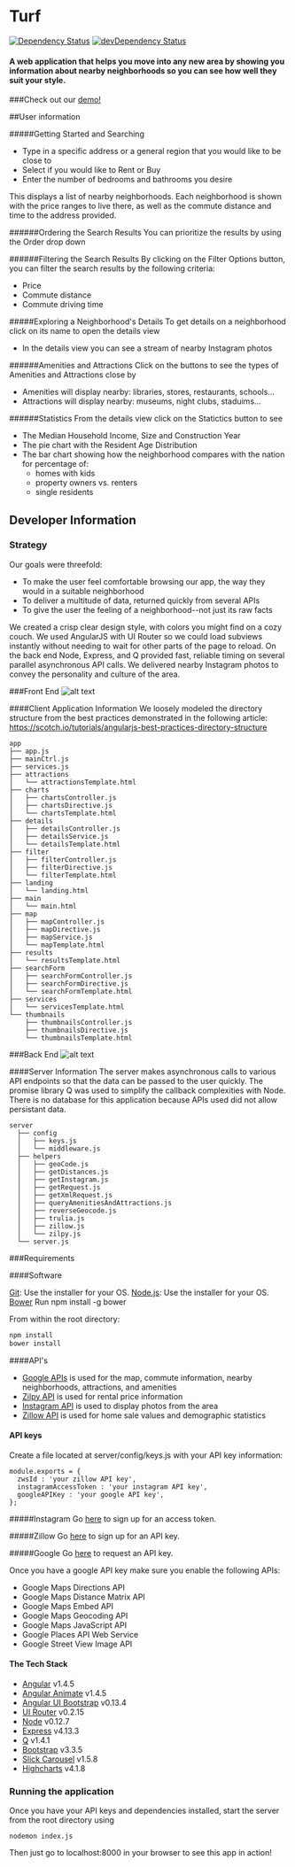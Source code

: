 # Turf

[![Dependency Status](https://david-dm.org/Capstone-MakerSquare/New-Neighbors/cleanup.svg)](https://david-dm.org/Capstone-Makersquare/New-Neighbors/dev)
[![devDependency Status](https://david-dm.org/Capstone-Makersquare/New-Neighbors/cleanup/dev-status.svg)](https://david-dm.org/Capstone-Makersquare/New-Neighbors/dev#info=devDependencies) <br>

#### A web application that helps you move into any new area by showing you information about nearby neighborhoods so you can see how well they suit your style.

###Check out our [demo!](https://vimeo.com/141971801)

##User information

#####Getting Started and Searching
- Type in a specific address or a general region that you would like to be close to
- Select if you would like to Rent or Buy
- Enter the number of bedrooms and bathrooms you desire

This displays a list of nearby neighborhoods.  Each neighborhood is shown with the price ranges to live there, as well as the commute distance and time to the address provided.

######Ordering the Search Results
You can prioritize the results by using the Order drop down

######Filtering the Search Results
By clicking on the Filter Options button, you can filter the search results by the following criteria:
- Price
- Commute distance
- Commute driving time

#####Exploring a Neighborhood's Details
To get details on a neighborhood click on its name to open the details view
- In the details view you can see a stream of nearby Instagram photos

######Amenities and Attractions
Click on the buttons to see the types of Amenities and Attractions close by
+ Amenities will display nearby: libraries, stores, restaurants, schools...
+ Attractions will display nearby: museums, night clubs, staduims...

######Statistics
From the details view click on the Statictics button to see
+ The Median Household Income, Size and Construction Year
+ The pie chart with the Resident Age Distribution
+ The bar chart showing how the neighborhood compares with the nation for percentage of:
    + homes with kids
    + property owners vs. renters
    + single residents



## Developer Information

### Strategy
Our goals were threefold: 
- To make the user feel comfortable browsing our app, the way they would in a suitable neighborhood
- To deliver a multitude of data, returned quickly from several APIs
- To give the user the feeling of a neighborhood--not just its raw facts

We created a crisp clear design style, with colors you might find on a cozy couch.  We used AngularJS with UI Router so we could load subviews instantly without needing to wait for other parts of the page to reload.  On the back end Node, Express, and Q provided fast, reliable timing on several parallel asynchronous API calls.  We delivered nearby Instagram photos to convey the personality and culture of the area.  

###Front End
![alt text](https://github.com/Capstone-MakerSquare/New-Neighbors/blob/master/client/assets/images/ReadMe/frontend_diagram.png)

####Client Application Information
We loosely modeled the directory structure from the best practices demonstrated in the following article:
https://scotch.io/tutorials/angularjs-best-practices-directory-structure

```
app
├── app.js
├── mainCtrl.js
├── services.js
├── attractions
│   └── attractionsTemplate.html
├── charts
│   ├── chartsController.js
│   ├── chartsDirective.js
│   └── chartsTemplate.html
├── details
│   ├── detailsController.js
│   ├── detailsService.js
│   └── detailsTemplate.html
├── filter
│   ├── filterController.js
│   ├── filterDirective.js
│   └── filterTemplate.html
├── landing
│   └── landing.html
├── main
│   └── main.html
├── map
│   ├── mapController.js
│   ├── mapDirective.js
│   ├── mapService.js
│   └── mapTemplate.html
├── results
│   └── resultsTemplate.html
├── searchForm
│   ├── searchFormController.js
│   ├── searchFormDirective.js
│   └── searchFormTemplate.html
├── services
│   └── servicesTemplate.html
└── thumbnails
    ├── thumbnailsController.js
    ├── thumbnailsDirective.js
    └── thumbnailsTemplate.html
```
###Back End
![alt text](https://github.com/Capstone-MakerSquare/New-Neighbors/blob/master/client/assets/images/ReadMe/backend_diagram.png)

####Server Information
The server makes asynchronous calls to various API endpoints so that the data can be passed to the user quickly. The promise library Q was used to simplify the callback complexities with Node. There is no database for this application because APIs used did not allow persistant data.

```
server
  ├── config
  │   ├── keys.js
  │   └── middleware.js
  ├── helpers
  │   ├── geoCode.js
  │   ├── getDistances.js
  │   ├── getInstagram.js
  │   ├── getRequest.js
  │   ├── getXmlRequest.js
  │   ├── queryAmenitiesAndAttractions.js
  │   ├── reverseGeocode.js
  │   ├── trulia.js
  │   ├── zillow.js
  │   └── zilpy.js
  └── server.js
```

###Requirements

####Software

[Git](http://git-scm.com/downloads): Use the installer for your OS.
[Node.js](https://nodejs.org/en/): Use the installer for your OS. 
[Bower](http://bower.io/) Run npm install -g bower

From within the root directory:

```sh
npm install
bower install
```

####API's
- [Google APIs](https://developers.google.com/maps/?hl=en) is used for the map, commute information, nearby neighborhoods, attractions, and amenities
- [Zilpy API](http://www.zilpy.com/api) is used for rental price information
- [Instagram API](https://instagram.com/developer/) is used to display photos from the area
- [Zillow API](http://www.zillow.com/howto/api/APIOverview.htm) is used for home sale values and demographic statistics

#### API keys

Create a file located at server/config/keys.js with your API key information:

```
module.exports = {
  zwsId : 'your zillow API key',
  instagramAccessToken : 'your instagram API key',
  googleAPIKey : 'your google API key',
};
```

#####Instagram
Go [here](https://instagram.com/developer/authentication/) to sign up for an access token.

#####Zillow
Go [here](http://www.zillow.com/howto/api/APIOverview.htm) to sign up for an API key.

#####Google
Go [here](https://console.developers.google.com) to request an API key.

Once you have a google API key make sure you enable the following APIs:
- Google Maps Directions API
- Google Maps Distance Matrix API
- Google Maps Embed API
- Google Maps Geocoding API
- Google Maps JavaScript API
- Google Places API Web Service
- Google Street View Image API

#### The Tech Stack

- [Angular](https://angularjs.org/) v1.4.5
- [Angular Animate](https://docs.angularjs.org/api/ngAnimate) v1.4.5
- [Angular UI Bootstrap](https://angular-ui.github.io/bootstrap/) v0.13.4
- [UI Router](https://angular-ui.github.io/ui-router/site/#/api/ui.router) v0.2.15
- [Node](https://nodejs.org/en/) v0.12.7
- [Express](https://expressjs.com/) v4.13.3
- [Q](https://github.com/kriskowal/q) v1.4.1
- [Bootstrap](http://getbootstrap.com/) v3.3.5
- [Slick Carousel](http://kenwheeler.github.io/slick/) v1.5.8
- [Highcharts](http://www.highcharts.com/) v4.1.8

### Running the application

Once you have your API keys and dependencies installed, start the server from the root directory using

```
nodemon index.js
```

Then just go to localhost:8000 in your browser to see this app in action!

